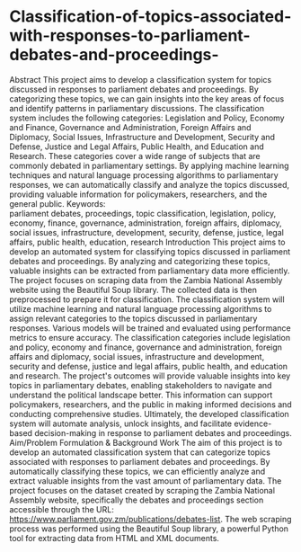 # Classification-of-topics-associated-with-responses-to-parliament-debates-and-proceedings-
Abstract 
This project aims to develop a classification system for topics discussed 
in responses to parliament debates and proceedings. By categorizing 
these topics, we can gain insights into the key areas of focus and 
identify patterns in parliamentary discussions. The classification system 
includes the following categories: Legislation and Policy, Economy and 
Finance, Governance and Administration, Foreign Affairs and 
Diplomacy, Social Issues, Infrastructure and Development, Security and 
Defense, Justice and Legal Affairs, Public Health, and Education and 
Research. These categories cover a wide range of subjects that are 
commonly debated in parliamentary settings. By applying machine 
learning techniques and natural language processing algorithms to 
parliamentary responses, we can automatically classify and analyze the 
topics discussed, providing valuable information for policymakers, 
researchers, and the general public. 
Keywords:  
parliament debates, proceedings, topic classification, legislation, policy, 
economy, finance, governance, administration, foreign affairs, 
diplomacy, social issues, infrastructure, development, security, defense, 
justice, legal affairs, public health, education, research 
Introduction 
This project aims to develop an automated system for classifying topics 
discussed in parliament debates and proceedings. By analyzing and 
categorizing these topics, valuable insights can be extracted from 
parliamentary data more efficiently. The project focuses on scraping 
data from the Zambia National Assembly website using the Beautiful 
Soup library. The collected data is then preprocessed to prepare it for 
classification. 
The classification system will utilize machine learning and natural 
language processing algorithms to assign relevant categories to the 
topics discussed in parliamentary responses. Various models will be 
trained and evaluated using performance metrics to ensure accuracy. 
The classification categories include legislation and policy, economy 
and finance, governance and administration, foreign affairs and 
diplomacy, social issues, infrastructure and development, security and 
defense, justice and legal affairs, public health, and education and 
research. 
The project's outcomes will provide valuable insights into key topics in 
parliamentary debates, enabling stakeholders to navigate and 
understand the political landscape better. This information can support 
policymakers, researchers, and the public in making informed decisions 
and conducting comprehensive studies. Ultimately, the developed 
classification system will automate analysis, unlock insights, and 
facilitate evidence-based decision-making in response to parliament 
debates and proceedings. 
Aim/Problem Formulation & Background Work 
The aim of this project is to develop an automated classification system 
that can categorize topics associated with responses to parliament 
debates and proceedings. By automatically classifying these topics, we 
can efficiently analyze and extract valuable insights from the vast 
amount of parliamentary data. The project focuses on the dataset 
created by scraping the Zambia National Assembly website, specifically 
the debates and proceedings section accessible through the URL: 
https://www.parliament.gov.zm/publications/debates-list. The web 
scraping process was performed using the Beautiful Soup library, a 
powerful Python tool for extracting data from HTML and XML 
documents.
